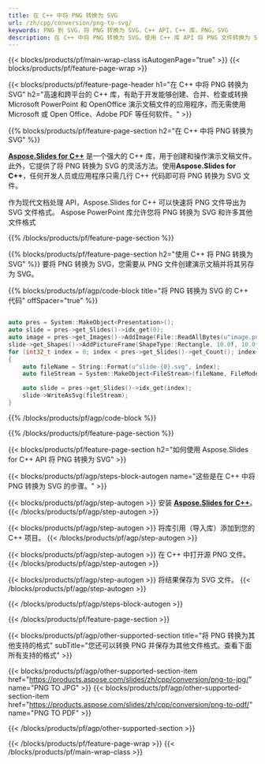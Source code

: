 ```yaml
---
title: 在 C++ 中将 PNG 转换为 SVG
url: /zh/cpp/conversion/png-to-svg/
keywords: PNG 到 SVG，将 PNG 转换为 SVG，C++ API，C++ 库，PNG，SVG
description: 在 C++ 中将 PNG 转换为 SVG。使用 C++ 库 API 将 PNG 文件转换为 SVG
---
```


{{< blocks/products/pf/main-wrap-class isAutogenPage="true" >}}
{{< blocks/products/pf/feature-page-wrap >}}

{{< blocks/products/pf/feature-page-header h1="在 C++ 中将 PNG 转换为 SVG" h2="高速和跨平台的 C++ 库，有助于开发能够创建、合并、检查或转换 Microsoft PowerPoint 和 OpenOffice 演示文稿文件的应用程序，而无需使用 Microsoft 或 Open Office、Adobe PDF 等任何软件。" >}}

{{% blocks/products/pf/feature-page-section h2="在 C++ 中将 PNG 转换为 SVG" %}}

[**Aspose.Slides for C++**](https://products.aspose.com/slides/zh/cpp/) 是一个强大的 C++ 库，用于创建和操作演示文稿文件。此外，它提供了将 PNG 转换为 SVG 的灵活方法。使用**Aspose.Slides for C++**，任何开发人员或应用程序只需几行 C++ 代码即可将 PNG 转换为 SVG 文件。

作为现代文档处理 API，Aspose.Slides for C++ 可以快速将 PNG 文件导出为 SVG 文件格式。 Aspose PowerPoint 库允许您将 PNG 转换为 SVG 和许多其他文件格式

{{% /blocks/products/pf/feature-page-section %}}

{{% blocks/products/pf/feature-page-section  h2="使用 C++ 将 PNG 转换为 SVG" %}}
要将 PNG 转换为 SVG，您需要从 PNG 文件创建演示文稿并将其另存为 SVG。

{{% blocks/products/pf/agp/code-block title="将 PNG 转换为 SVG 的 C++ 代码" offSpacer="true" %}}

```cpp

auto pres = System::MakeObject<Presentation>();
auto slide = pres->get_Slides()->idx_get(0);
auto image = pres->get_Images()->AddImage(File::ReadAllBytes(u"image.png"));
slide->get_Shapes()->AddPictureFrame(ShapeType::Rectangle, 10.0f, 10.0f, 100.0f, 100.0f, image);
for (int32_t index = 0; index < pres->get_Slides()->get_Count(); index++)
{
    auto fileName = String::Format(u"slide-{0}.svg", index);
    auto fileStream = System::MakeObject<FileStream>(fileName, FileMode::Create, FileAccess::Write);

    auto slide = pres->get_Slides()->idx_get(index);
    slide->WriteAsSvg(fileStream);
}

```


{{% /blocks/products/pf/agp/code-block %}}

{{% /blocks/products/pf/feature-page-section %}}

{{< blocks/products/pf/feature-page-section  h2="如何使用 Aspose.Slides for C++ API 将 PNG 转换为 SVG" >}}

{{< blocks/products/pf/agp/steps-block-autogen name="这些是在 C++ 中将 PNG 转换为 SVG 的步骤。" >}}

{{< blocks/products/pf/agp/step-autogen >}}
安装 [**Aspose.Slides for C++**](https://products.aspose.com/slides/zh/cpp/)。
{{< /blocks/products/pf/agp/step-autogen >}}

{{< blocks/products/pf/agp/step-autogen >}}
将库引用（导入库）添加到您的 C++ 项目。
{{< /blocks/products/pf/agp/step-autogen >}}

{{< blocks/products/pf/agp/step-autogen >}}
在 C++ 中打开源 PNG 文件。
{{< /blocks/products/pf/agp/step-autogen >}}

{{< blocks/products/pf/agp/step-autogen >}}
将结果保存为 SVG 文件。
{{< /blocks/products/pf/agp/step-autogen >}}

{{< /blocks/products/pf/agp/steps-block-autogen >}}

{{< /blocks/products/pf/feature-page-section >}}

{{< blocks/products/pf/agp/other-supported-section title="将 PNG 转换为其他支持的格式" subTitle="您还可以转换 PNG 并保存为其他文件格式。查看下面所有支持的格式" >}}

{{< blocks/products/pf/agp/other-supported-section-item href="https://products.aspose.com/slides/zh/cpp/conversion/png-to-jpg/" name="PNG TO JPG" >}}
{{< blocks/products/pf/agp/other-supported-section-item href="https://products.aspose.com/slides/zh/cpp/conversion/png-to-pdf/" name="PNG TO PDF" >}}


{{< /blocks/products/pf/agp/other-supported-section >}}

{{< /blocks/products/pf/feature-page-wrap >}}
{{< /blocks/products/pf/main-wrap-class >}}